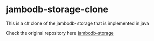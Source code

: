 # jambodb-storage-clone

This is a c# clone of the jambodb-storage that is implemented in java

Check the original repository here [jambodb-storage](https://github.com/jambodb/jambodb-storage)
